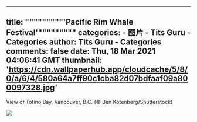 
---
title: """""""""'Pacific Rim Whale Festival'"""""""""
categories: 
    - 图片
    - Tits Guru - Categories
author: Tits Guru - Categories
comments: false
date: Thu, 18 Mar 2021 04:06:41 GMT
thumbnail: 'https://cdn.wallpaperhub.app/cloudcache/5/8/0/a/6/4/580a64a7ff90c1cba82d07bdfaaf09a800097328.jpg'
---

<div>   
<p>View of Tofino Bay, Vancouver, B.C. (© Ben Kotenberg/Shutterstock)</p><img src="https://cdn.wallpaperhub.app/cloudcache/5/8/0/a/6/4/580a64a7ff90c1cba82d07bdfaaf09a800097328.jpg" referrerpolicy="no-referrer">  
</div>
            